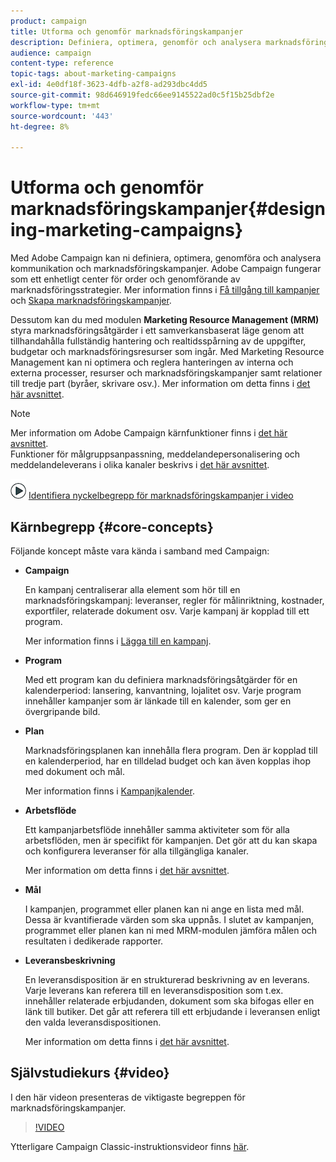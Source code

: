 ```yaml
---
product: campaign
title: Utforma och genomför marknadsföringskampanjer
description: Definiera, optimera, genomför och analysera marknadsföringskampanjer.
audience: campaign
content-type: reference
topic-tags: about-marketing-campaigns
exl-id: 4e0df18f-3623-4dfb-a2f8-ad293dbc4dd5
source-git-commit: 98d646919fedc66ee9145522ad0c5f15b25dbf2e
workflow-type: tm+mt
source-wordcount: '443'
ht-degree: 8%

---
```


# Utforma och genomför marknadsföringskampanjer{#designing-marketing-campaigns}

Med Adobe Campaign kan ni definiera, optimera, genomföra och analysera kommunikation och marknadsföringskampanjer. Adobe Campaign fungerar som ett enhetligt center för order och genomförande av marknadsföringsstrategier. Mer information finns i [Få tillgång till kampanjer](../../campaign/using/accessing-campaigns.md) och [Skapa marknadsföringskampanjer](../../campaign/using/setting-up-marketing-campaigns.md).

Dessutom kan du med modulen **Marketing Resource Management (MRM)** styra marknadsföringsåtgärder i ett samverkansbaserat läge genom att tillhandahålla fullständig hantering och realtidsspårning av de uppgifter, budgetar och marknadsföringsresurser som ingår. Med Marketing Resource Management kan ni optimera och reglera hanteringen av interna och externa processer, resurser och marknadsföringskampanjer samt relationer till tredje part (byråer, skrivare osv.). Mer information om detta finns i [det här avsnittet](../../campaign/using/about-marketing-resource-management.md).

>[!NOTE]
>
>Mer information om Adobe Campaign kärnfunktioner finns i [det här avsnittet](../../platform/using/about-adobe-campaign-classic.md).\
>Funktioner för målgruppsanpassning, meddelandepersonalisering och meddelandeleverans i olika kanaler beskrivs i [det här avsnittet](../../delivery/using/steps-about-delivery-creation-steps.md).

![](assets/do-not-localize/how-to-video.png) [Identifiera nyckelbegrepp för marknadsföringskampanjer i video](#video)

## Kärnbegrepp {#core-concepts}

Följande koncept måste vara kända i samband med Campaign:

* **Campaign**

   En kampanj centraliserar alla element som hör till en marknadsföringskampanj: leveranser, regler för målinriktning, kostnader, exportfiler, relaterade dokument osv. Varje kampanj är kopplad till ett program.

   Mer information finns i [Lägga till en kampanj](../../campaign/using/setting-up-marketing-campaigns.md#adding-a-campaign).

* **Program**

   Med ett program kan du definiera marknadsföringsåtgärder för en kalenderperiod: lansering, kanvantning, lojalitet osv. Varje program innehåller kampanjer som är länkade till en kalender, som ger en övergripande bild.

* **Plan**

   Marknadsföringsplanen kan innehålla flera program. Den är kopplad till en kalenderperiod, har en tilldelad budget och kan även kopplas ihop med dokument och mål.

   Mer information finns i [Kampanjkalender](../../campaign/using/accessing-marketing-campaigns.md#campaign-calendar).

* **Arbetsflöde**

   Ett kampanjarbetsflöde innehåller samma aktiviteter som för alla arbetsflöden, men är specifikt för kampanjen. Det gör att du kan skapa och konfigurera leveranser för alla tillgängliga kanaler.

   Mer information om detta finns i [det här avsnittet](../../campaign/using/marketing-campaign-deliveries.md#building-the-main-target-in-a-workflow).

* **Mål**

   I kampanjen, programmet eller planen kan ni ange en lista med mål. Dessa är kvantifierade värden som ska uppnås. I slutet av kampanjen, programmet eller planen kan ni med MRM-modulen jämföra målen och resultaten i dedikerade rapporter.

* **Leveransbeskrivning**

   En leveransdisposition är en strukturerad beskrivning av en leverans. Varje leverans kan referera till en leveransdisposition som t.ex. innehåller relaterade erbjudanden, dokument som ska bifogas eller en länk till butiker. Det går att referera till ett erbjudande i leveransen enligt den valda leveransdispositionen.

   Mer information om detta finns i [det här avsnittet](../../campaign/using/marketing-campaign-deliveries.md#associating-and-structuring-resources-linked-via-a-delivery-outline).

## Självstudiekurs {#video}

I den här videon presenteras de viktigaste begreppen för marknadsföringskampanjer.

>[!VIDEO](https://video.tv.adobe.com/v/35131?quality=12)

Ytterligare Campaign Classic-instruktionsvideor finns [här](https://experienceleague.adobe.com/docs/campaign-classic-learn/tutorials/overview.html?lang=sv).
